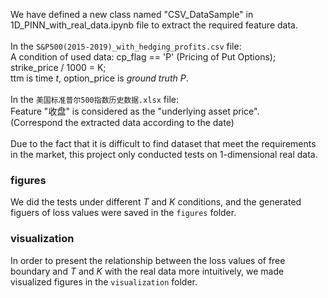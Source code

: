 We have defined a new class named "CSV_DataSample" in 1D_PINN_with_real_data.ipynb file to extract the required feature data.  <br>
\
In the `S&P500(2015-2019)_with_hedging_profits.csv` file:  <br>
A condition of used data: cp_flag == 'P' (Pricing of Put Options);  <br>
strike_price / 1000 = K;  <br>
ttm is time _t_, option_price is _ground truth P_.  <br>
\
In the `美国标准普尔500指数历史数据.xlsx` file:  <br>
Feature "收盘" is considered as the "underlying asset price".  <br>
(Correspond the extracted data according to the date)  <br>
\
Due to the fact that it is difficult to find dataset that meet the requirements in the market, this project only conducted tests on 1-dimensional real data.

### figures
We did the tests under different _T_ and _K_ conditions, and the generated figuers of loss values were saved in the `figures` folder.

### visualization
In order to present the relationship between the loss values of free boundary and _T_ and _K_ with the real data more intuitively, we made visualized figures in the `visualization` folder.

